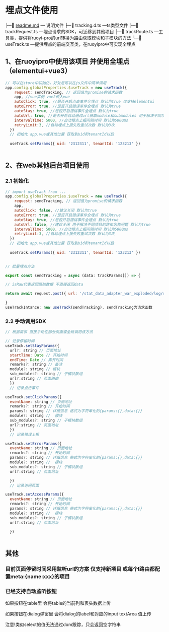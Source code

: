 # **埋点文件使用**

├─📄 [readme.md](http://readme.md/) — 说明文件
├─📄 tracking.d.ts —ts类型文件
├─📄 trackRequest.ts —埋点请求的SDK，可迁移到其他项目
├─📄 trackRoute.ts —工具类，提供将ruoyi-pro的url转换为路由获取模块和子模块的方法
└─📄 useTrack.ts —提供埋点的前端交互类，在ruoyipro中可实现全埋点

## 1、在ruoyipro中使用该项目 并使用全埋点（elementui+vue3）

```jsx
// 可以在store中初始化，好处是可以在js文件中简单调用
app.config.globalProperties.$useTrack = new useTrack({
    request: sendTracking, // 返回值为promise的请求函数
    app, //vue实例 vue2传入vue
    autoClick: true, //是否开启点击事件全埋点 默认为true 仅支持elementui 
    autoError: true, //是否开启错误事件全埋点 默认为true
    autoStay: true, //是否开启错误事件全埋点 默认为true
    autoUrl: true, //是否开启自动通过url获取module和submodules 用于解决不同项目的路由名称问题 默认为true
    intervalTime: 5000, //自动埋点上报间隔时间 默认为5000ms
    retryLimit:3, //自动埋点上报失败重试次数 默认为3次
  })
  // 初始化 app.vue或其他位置 获取到uid和tenantId以后
  
  useTrack.setParams({ uid: '2312311', tenantId: '123213' })
  
```

## 2、在web其他后台项目使用

### 2.1 初始化

```jsx
// import useTrack from ...
app.config.globalProperties.$useTrack = new useTrack({
    request: sendTracking, // 返回值为promise的请求函数
    app,
    autoClick: false, //建议关闭 默认为true
    autoError: true, //是否开启错误事件全埋点 默认为true
    autoStay: true, //是否开启错误事件全埋点 默认为true
    autoUrl: false, //建议关闭 用于解决不同项目的路由名称问题 默认为true
    intervalTime: 5000, //自动埋点上报间隔时间 默认为5000ms
    retryLimit:3, //自动埋点上报失败重试次数 默认为3次
  })
  // 初始化 app.vue或其他位置 获取到uid和tenantId以后
  
  useTrack.setParams({ uid: '2312311', tenantId: '123213' })
  
```

```jsx
// 批量埋点方法

export const sendTracking = async (data: trackParams[]) => {

// isRaw代表返回原始数据 不直接返回data

return await request.post({ url: '/stat_data_adapter_war_exploded/log/reportOperationLog', data , isRaw:true})

}
useTrackIntance: new useTrack(sendTracking), sendTracking为请求函数

```

### 2.2 手动调用SDK

```jsx
// 根据需求 直接手动在部分页面或全局调用该方法

// 记录停留时间
useTrack.setStayParams({
  url?: string // 页面地址
  startTime: Date // 开始时间
  endTime: Date // 离开时间
  remarks?: string // 备注
  module?: string // 模块
  sub_modules?: string // 子模块数组
  url?:string // 页面路由
  })
  // 记录点击事件

useTrack.setClickParams({
  eventName: string // 页面地址
  remarks?: string // 开始时间
  params?: string // 详细信息 格式为字符串化的{params:{},data:{}}
  module?: string //  模块
  sub_modules?: string // 子模块数组
  url?:string // 页面地址
  })
  // 记录错误上报

useTrack.setErrorParams({
  eventName: string // 页面地址
  remarks?: string // 开始时间
  params?: string // 详细信息 格式为字符串化的{params:{},data:{}}
  module?: string //  模块
  sub_modules?: string // 子模块数组
  url?:string // 页面地址

  })
  // 记录访问页面

useTrack.setAccessParams({
  eventName: string // 页面地址
  remarks?: string // 开始时间
  params?: string // 详细信息 格式为字符串化的{params:{},data:{}}
  module?: string //  模块
  sub_modules?: string // 子模块数组
  url?:string // 页面地址

  })
 
```

## 其他

### 目前页面停留时间采用监听url的方案 仅支持新项目 或每个l路由都配置meta:{name:xxx}的项目

### 已经支持自动监听按钮

 如果按钮在table里 会将table的当前列和表头数据上传

 如果按钮在dialog弹窗里 会将dialog的label和对应的input textArea 值上传 

注意!类似select的值无法通过dom跟踪，只会返回空字符串